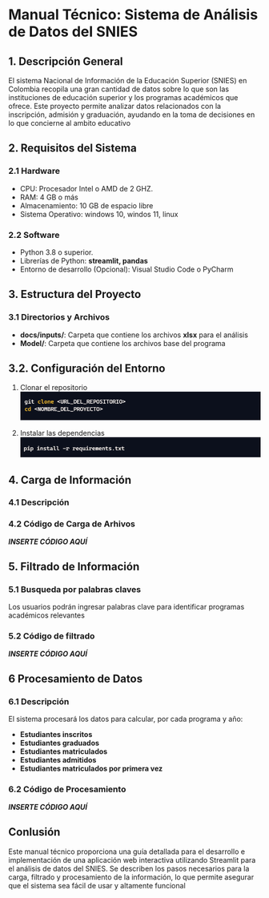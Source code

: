 # Manual Técnico: Sistema de Análisis de Datos del SNIES

## 1. Descripción General

El sistema Nacional de Información de la Educación Superior (SNIES) en Colombia recopila una gran cantidad de datos 
sobre lo que son las instituciones de educación superior y los programas académicos que ofrece. Este proyecto permite 
analizar datos relacionados con la inscripción, admisión y graduación, ayudando en la toma de decisiones en lo que 
concierne al ambito educativo

## 2. Requisitos del Sistema

### 2.1 Hardware

- CPU: Procesador Intel o AMD de 2 GHZ.
- RAM: 4 GB o más
- Almacenamiento: 10 GB de espacio libre
- Sistema Operativo: windows 10, windos 11,  linux

### 2.2 Software

- Python 3.8 o superior.
- Librerías de Python: **streamlit, pandas**
- Entorno de desarrollo (Opcional): Visual Studio Code o PyCharm

## 3. Estructura del Proyecto

### 3.1 Directorios y Archivos

- **docs/inputs/**: Carpeta que contiene los archivos **xlsx** para el análisis
- **Model/**: Carpeta que contiene los archivos base del programa

## 3.2. Configuración del Entorno 

1. Clonar el repositorio
![Clonamos el Repositorio](./assets/clone.png)

2. Instalar las dependencias
![Instalamos las dependencias necesarias](./assets/dependencias.png)

## 4. Carga de Información

### 4.1 Descripción

### 4.2 Código de Carga de Arhivos

***INSERTE CÓDIGO AQUÍ***

## 5. Filtrado de Información

### 5.1 Busqueda por palabras claves

Los usuarios podrán ingresar palabras clave para identificar programas académicos relevantes

### 5.2 Código de filtrado

***INSERTE CÓDIGO AQUÍ***

## 6 Procesamiento de Datos

### 6.1 Descripción

El sistema procesará los datos para calcular, por cada programa y año:

- **Estudiantes inscritos**
- **Estudiantes graduados**
- **Estudiantes matriculados**
- **Estudiantes admitidos**
- **Estudiantes matriculados por primera vez**

### 6.2 Código de Procesamiento

***INSERTE CÓDIGO AQUÍ***

## Conlusión

Este manual técnico proporciona una guía detallada para el desarrollo e implementación de una aplicación web interactiva
utilizando Streamlit para el análisis de datos del SNIES. Se describen los pasos necesarios para la carga, filtrado y
procesamiento de la información, lo que permite asegurar que el sistema sea fácil de usar y altamente funcional
